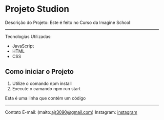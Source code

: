 # Projeto Studion

Descrição do Projeto: Este é feito no Curso da Imagine School

---
Tecnologias Utilizadas:
- JavaScript
- HTML
- CSS


## Como iniciar o Projeto
1. Utilize o comando npm install
2. Execute o camando npm run start


Esta é uma linha que contém um código

---
Contato
E-mail: (maito:ajr3090@gmail.com)
Instagram: [instagram]()
